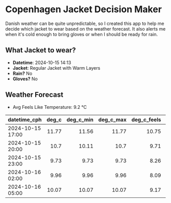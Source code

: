 
# Copenhagen Jacket Decision Maker

Danish weather can be quite unpredictable, so I created this app to help me decide which jacket to wear based on the weather forecast. 
It also alerts me when it's cold enough to bring gloves or when I should be ready for rain.

## What Jacket to wear?

- **Datetime**: 2024-10-15 14:13
- **Jacket**: Regular Jacket with Warm Layers
- **Rain?** No
- **Gloves?** No

## Weather Forecast
- Avg Feels Like Temperature: 9.2 °C

| datetime_cph     |   deg_c |   deg_c_min |   deg_c_max |   deg_c_feels | weather   | wind   | rain   |
|:-----------------|--------:|------------:|------------:|--------------:|:----------|:-------|:-------|
| 2024-10-15 17:00 |   11.77 |       11.56 |       11.77 |         10.75 | Clouds    | Low    | None   |
| 2024-10-15 20:00 |   10.7  |       10.11 |       10.7  |          9.71 | Clouds    | Low    | None   |
| 2024-10-15 23:00 |    9.73 |        9.73 |        9.73 |          8.26 | Clear     | Low    | None   |
| 2024-10-16 02:00 |    9.96 |        9.96 |        9.96 |          8.09 | Clear     | Low    | None   |
| 2024-10-16 05:00 |   10.07 |       10.07 |       10.07 |          9.17 | Clouds    | Low    | None   |
        